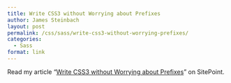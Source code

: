 ```yaml
---
title: Write CSS3 without Worrying about Prefixes
author: James Steinbach
layout: post
permalink: /css/sass/write-css3-without-worrying-prefixes/
categories:
  - Sass
format: link
---
```

Read my article &#8220;<a title="Write CSS3 without Worrying about Prefixes" href="http://ift.tt/15zFhKx" target="_blank">Write CSS3 without Worrying about Prefixes</a>&#8221; on SitePoint.